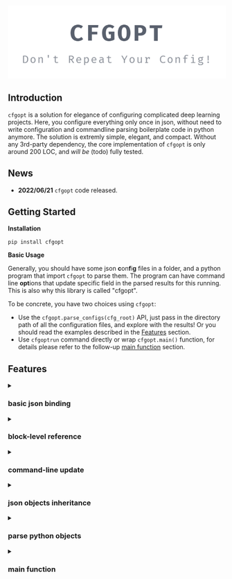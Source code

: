 
<p align="center"><img src="https://github.com/tjyuyao/cfgopt/raw/main/cfgopt.png" alt="Logo"></p>

## Introduction

`cfgopt` is a solution for elegance of configuring complicated deep learning projects. Here, you configure everything only once in json, without need to write configuration and commandline parsing boilerplate code in python anymore. The solution is extremly simple, elegant, and compact. Without any 3rd-party dependency, the core implementation of `cfgopt` is only around 200 LOC, and *will be* (todo) fully tested.

## News

- **2022/06/21** `cfgopt` code released.

## Getting Started

**Installation**

```
pip install cfgopt
```

**Basic Usage**

Generally, you should have some json **c**on**f**i**g** files in a folder, and a python program that import `cfgopt` to parse them. The program can have command line **opt**ions that update specific field in the parsed results for this running. This is also why this library is called "cfgopt".

To be concrete, you have two choices using `cfgopt`:

- Use the `cfgopt.parse_configs(cfg_root)` API, just pass in the directory path of all the configuration files, and explore with the results! Or you should read the examples described in the [Features](https://github.com/tjyuyao/cfgopt#features) section.
- Use `cfgoptrun` command directly or wrap `cfgopt.main()` function, for details please refer to the follow-up [main function](https://github.com/tjyuyao/cfgopt#main-function) section.

## Features

<details><summary><h3>basic json binding</h3></summary><p>

`cfgopt` has a main api `parse_configs(cfg_root)` that accepts the path of *a folder of json files*. All files will be (recursively) load in python and added to a root `dict`, keeping the hierarchy and data types unchanged, with some exceptions described in follow-up sections.

> Feature first added in `v0.1`.

</p></details>

<details><summary><h3>block-level reference</h3></summary><p>

`cfgopt` release you from repeating yourself with a mountain pile of configuration files by borrowing the concept of `block-level reference and embedding` in many modern note-taking apps such as `Logseq`, or more well-known `hyperlinks` for webpages.

**The `cfg://` format URI:**

`cfgopt` follows and expands string values matching a special syntax `cfg://<file-path>/<intra-file-uri>` in the configuration files during parsing. This is one of the most repealing feature for `cfgopt`. You can also specify *relative* uri which contains no substring ".json" in it.

**Example:**

**file structure**

```shell
.
└── test_blockref_in_list
    ├── cfg
    │   ├── data.json
    │   └── recipes.json
    └── test_blockref_in_list.py
```

**data.json**:

```json
{
    "data1": {
        "meta": {
            "location": "/data/1/loc"
        }
    },
    "data2": {
        "meta": {
            "location": "/data/2/loc"
        }
    }
}
```

**recipes.json**:

```json
{
    "recipe1": {
        "use_data": [
            "cfg://data.json/data1"
        ]
    },
    "recipe2": {
        "use_data": [
            "cfg://data.json/data1",
            "cfg://data.json/data2"
        ]
    }
}
```

**test_blockref_in_list.py**
```python
import cfgopt

def test_blockref_in_list():
    cfg = cfgopt.parse_configs(cfg_root='test_blockref_in_list/cfg')

    # following lines are equivalent
    assert cfg["recipes.json"]["recipe2"]["use_data"][1]["meta"]["location"] == "/data/2/loc"
    assert cfg["recipes.json"]["recipe2/use_data/1/meta/location"] == "/data/2/loc"
    assert cfg["recipes.json/recipe2/use_data/1/meta/location"] == "/data/2/loc"
```

> Relative URI support added in `v0.3.0`.
> Feature first added in `v0.1`.

</p></details>

<details><summary><h3>command-line update</h3></summary><p>

`cfgopt` will automatically parse command line options matching the python regex format `^--(.*\.json.*)=(.*)`, and interpret it as an update of the parsed configuration folder. The right hand side of `=` should be valid json, and you might need to take care of shell escaping your special characters.

For example, you can write `--train.json/max_epochs=100` or `--train.json/max_epochs="100"`, since your shell would escape double-quotes, you will get an integer `100` in both cases.

But if you write `--train.json/resume=\"/path/to/ckpt\"` or `--train.json/resume='"/path/to/ckpt"'`, you should probably get a string value, which depends on your shell implementation.

> Updated regex format from `^--(.*)=(.*)` to `^--(.*\.json.*)=(.*)` in `v0.2`.
> Feature first added in `v0.1`.

</p></details>

<details><summary><h3>json objects inheritance</h3></summary><p>

Users can specify a json dict, that contains a `__base__` field, linking to another base json dict objects with the `cfg://` reference format (described in [block-level reference](https://github.com/tjyuyao/cfgopt#block-level-reference)). Then the current dict would inherit the base object, and also has its own values in normal fields. This feature is also critical to eliminate repeating, with which now you can develop multiple simillar configs from some prototypes.

> TODO: an example.

> Bugfix: changed from referencing to deepcopying the base dict in `v0.2`.

> Feature first added in `v0.1`.

</p></details>

<details><summary><h3>parse python objects</h3></summary><p>

`cfgopt` has a extremly flexible feature, that parse an json dict to almost ANY python objects defined in user's code or any code python can find in `PYTHON_PATH`.

Users can specify a json dict, that contains `__module__` and `__class__` field. The `__module__` field will be imported by `importlib.import_module()` during parsing, and `__class__` field naming any python `callable` in the imported module will be passed to `functools.partial()` along with other fields as keyword arguments. Finally, the mapped "dict" in python would be directly callable to instantiate corresponding class or get result of corresponding functions.

**pseudo-code of parsing:**
```python
if "__module__" in data and "__class__" in data and isinstance(data["__class__"], str):
    module = importlib.import_module(data["__module__"])
    klass = getattr(module, data["__class__"])
    data["__class__"] = partial(klass, **{k:v for k, v in data.items() if not k.startswith("__")})
```

> TODO: an example.

> API enhance: user now can directly call the mapped "dict" object instead of its `__class__` field in `v0.2`.

> Feature first added in `v0.1`.

</p></details>

<details><summary><h3>main function</h3></summary><p>

```python
import argparse
import cfgopt

def main(*args, **kwds):
    parser = argparse.ArgumentParser()
    parser.add_argument(
        "recipe",
        help="a main function uri to be execute."
    )
    parser.add_argument(
        "-d", "--cfgdir",
        default="cfg",
        help="config directory that maps to cfg:// root."
    )
    args, _ = parser.parse_known_args()
    cfgs = cfgopt.parse_configs(cfg_root=args.cfgdir)
    return cfgs[args.recipe](*args, **kwds)


if __name__ == "__main__":
    main()
```

This example `main()` function accepts the first argument as a previous described `cfg://`-format uri, that parses a python callable function, and call it as the main function. This is also implemented as `cfgopt.main()`, and user can use `cfgoptrun` command direct from shell, or just import this main function and call it in usercode with extra python arguments.

> TODO: an example.

> Add `cfgoptrun` command (entrypoint) in `v0.2`.

> Feature first added in `v0.1`.

</p></details>